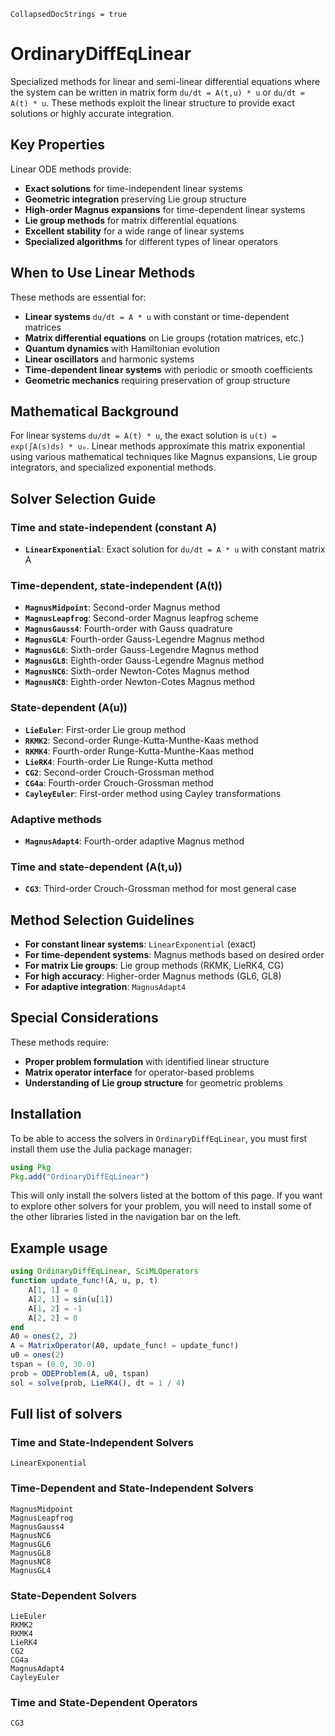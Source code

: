 ```@meta
CollapsedDocStrings = true
```

# OrdinaryDiffEqLinear

Specialized methods for linear and semi-linear differential equations where the system can be written in matrix form `du/dt = A(t,u) * u` or `du/dt = A(t) * u`. These methods exploit the linear structure to provide exact solutions or highly accurate integration.

## Key Properties

Linear ODE methods provide:

  - **Exact solutions** for time-independent linear systems
  - **Geometric integration** preserving Lie group structure
  - **High-order Magnus expansions** for time-dependent linear systems
  - **Lie group methods** for matrix differential equations
  - **Excellent stability** for a wide range of linear systems
  - **Specialized algorithms** for different types of linear operators

## When to Use Linear Methods

These methods are essential for:

  - **Linear systems** `du/dt = A * u` with constant or time-dependent matrices
  - **Matrix differential equations** on Lie groups (rotation matrices, etc.)
  - **Quantum dynamics** with Hamiltonian evolution
  - **Linear oscillators** and harmonic systems
  - **Time-dependent linear systems** with periodic or smooth coefficients
  - **Geometric mechanics** requiring preservation of group structure

## Mathematical Background

For linear systems `du/dt = A(t) * u`, the exact solution is `u(t) = exp(∫A(s)ds) * u₀`. Linear methods approximate this matrix exponential using various mathematical techniques like Magnus expansions, Lie group integrators, and specialized exponential methods.

## Solver Selection Guide

### Time and state-independent (constant A)

  - **`LinearExponential`**: Exact solution for `du/dt = A * u` with constant matrix A

### Time-dependent, state-independent (A(t))

  - **`MagnusMidpoint`**: Second-order Magnus method
  - **`MagnusLeapfrog`**: Second-order Magnus leapfrog scheme
  - **`MagnusGauss4`**: Fourth-order with Gauss quadrature
  - **`MagnusGL4`**: Fourth-order Gauss-Legendre Magnus method
  - **`MagnusGL6`**: Sixth-order Gauss-Legendre Magnus method
  - **`MagnusGL8`**: Eighth-order Gauss-Legendre Magnus method
  - **`MagnusNC6`**: Sixth-order Newton-Cotes Magnus method
  - **`MagnusNC8`**: Eighth-order Newton-Cotes Magnus method

### State-dependent (A(u))

  - **`LieEuler`**: First-order Lie group method
  - **`RKMK2`**: Second-order Runge-Kutta-Munthe-Kaas method
  - **`RKMK4`**: Fourth-order Runge-Kutta-Munthe-Kaas method
  - **`LieRK4`**: Fourth-order Lie Runge-Kutta method
  - **`CG2`**: Second-order Crouch-Grossman method
  - **`CG4a`**: Fourth-order Crouch-Grossman method
  - **`CayleyEuler`**: First-order method using Cayley transformations

### Adaptive methods

  - **`MagnusAdapt4`**: Fourth-order adaptive Magnus method

### Time and state-dependent (A(t,u))

  - **`CG3`**: Third-order Crouch-Grossman method for most general case

## Method Selection Guidelines

  - **For constant linear systems**: `LinearExponential` (exact)
  - **For time-dependent systems**: Magnus methods based on desired order
  - **For matrix Lie groups**: Lie group methods (RKMK, LieRK4, CG)
  - **For high accuracy**: Higher-order Magnus methods (GL6, GL8)
  - **For adaptive integration**: `MagnusAdapt4`

## Special Considerations

These methods require:

  - **Proper problem formulation** with identified linear structure
  - **Matrix operator interface** for operator-based problems
  - **Understanding of Lie group structure** for geometric problems

## Installation

To be able to access the solvers in `OrdinaryDiffEqLinear`, you must first install them use the Julia package manager:

```julia
using Pkg
Pkg.add("OrdinaryDiffEqLinear")
```

This will only install the solvers listed at the bottom of this page.
If you want to explore other solvers for your problem,
you will need to install some of the other libraries listed in the navigation bar on the left.

## Example usage

```julia
using OrdinaryDiffEqLinear, SciMLOperators
function update_func!(A, u, p, t)
    A[1, 1] = 0
    A[2, 1] = sin(u[1])
    A[1, 2] = -1
    A[2, 2] = 0
end
A0 = ones(2, 2)
A = MatrixOperator(A0, update_func! = update_func!)
u0 = ones(2)
tspan = (0.0, 30.0)
prob = ODEProblem(A, u0, tspan)
sol = solve(prob, LieRK4(), dt = 1 / 4)
```

## Full list of solvers

### Time and State-Independent Solvers

```@docs
LinearExponential
```

### Time-Dependent and State-Independent Solvers

```@docs
MagnusMidpoint
MagnusLeapfrog
MagnusGauss4
MagnusNC6
MagnusGL6
MagnusGL8
MagnusNC8
MagnusGL4
```

### State-Dependent Solvers

```@docs
LieEuler
RKMK2
RKMK4
LieRK4
CG2
CG4a
MagnusAdapt4
CayleyEuler
```

### Time and State-Dependent Operators

```@docs
CG3
```
